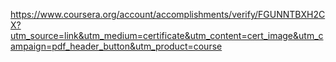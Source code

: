 
https://www.coursera.org/account/accomplishments/verify/FGUNNTBXH2CX?utm_source=link&utm_medium=certificate&utm_content=cert_image&utm_campaign=pdf_header_button&utm_product=course
